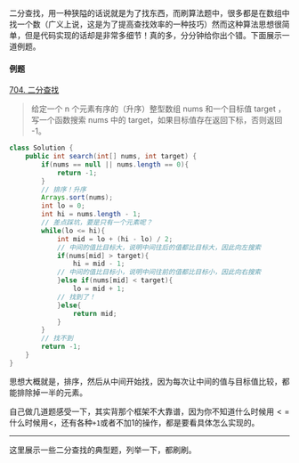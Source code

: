 二分查找，用一种狭隘的话说就是为了找东西，而刷算法题中，很多都是在数组中找一个数（广义上说，这是为了提高查找效率的一种技巧）然而这种算法思想很简单，但是代码实现的话却是非常多细节！真的多，分分钟给你出个错。下面展示一道例题。

####  例题

[704. 二分查找](https://leetcode-cn.com/problems/binary-search/)

> 给定一个 n 个元素有序的（升序）整型数组 nums 和一个目标值 target  ，写一个函数搜索 nums 中的 target，如果目标值存在返回下标，否则返回 -1。

```java
class Solution {
    public int search(int[] nums, int target) {
        if(nums == null || nums.length == 0){
            return -1;
        }
        // 排序！升序
        Arrays.sort(nums);
        int lo = 0;
        int hi = nums.length - 1;
        // 差点踩坑，要是只有一个元素呢？
        while(lo <= hi){
            int mid = lo + (hi - lo) / 2;
            // 中间的值比目标大，说明中间往后的值都比目标大，因此向左搜索
            if(nums[mid] > target){
                hi = mid - 1;
            // 中间的值比目标小，说明中间往前的值都比目标小，因此向右搜索
            }else if(nums[mid] < target){
                lo = mid + 1;
            // 找到了！            
            }else{
                return mid;
            }
        }
        // 找不到
        return -1;
    }
}
```

思想大概就是，排序，然后从中间开始找，因为每次让中间的值与目标值比较，都能排除掉一半的元素。

自己做几道题感受一下，其实背那个框架不大靠谱，因为你不知道什么时候用$<=$什么时候用$<$，还有各种`+1`或者不加1的操作，都是要看具体怎么实现的。

---

这里展示一些二分查找的典型题，列举一下，都刷刷。



















